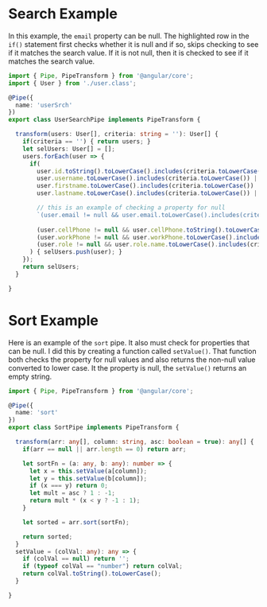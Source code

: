 # Search Example

In this example, the `email` property can be null. The highlighted row in the `if()`
statement first checks whether it is null and if so, skips checking to see if it matches
the search value. If it is not null, then it is checked to see if it matches the 
search value.

```ts
import { Pipe, PipeTransform } from '@angular/core';
import { User } from './user.class';

@Pipe({
  name: 'userSrch'
})
export class UserSearchPipe implements PipeTransform {

  transform(users: User[], criteria: string = ''): User[] {
    if(criteria == '') { return users; }
    let selUsers: User[] = [];
    users.forEach(user => {
      if(
        user.id.toString().toLowerCase().includes(criteria.toLowerCase()) ||
        user.username.toLowerCase().includes(criteria.toLowerCase()) ||
        user.firstname.toLowerCase().includes(criteria.toLowerCase()) ||
        user.lastname.toLowerCase().includes(criteria.toLowerCase()) ||

        // this is an example of checking a property for null
        `(user.email != null && user.email.toLowerCase().includes(criteria.toLowerCase()))` ||
        
        (user.cellPhone != null && user.cellPhone.toString().toLowerCase().includes(criteria.toLowerCase())) ||
        (user.workPhone != null && user.workPhone.toLowerCase().includes(criteria.toLowerCase())) ||
        (user.role != null && user.role.name.toLowerCase().includes(criteria.toLowerCase()))
      ) { selUsers.push(user); }
    });
    return selUsers;
  }

}
```

# Sort Example

Here is an example of the `sort` pipe. It also must check for properties that can be null.
I did this by creating a function called `setValue()`. That function both checks the property
for null values and also returns the non-null value converted to lower case. It the property
is null, the `setValue()` returns an empty string.

```ts
import { Pipe, PipeTransform } from '@angular/core';

@Pipe({
  name: 'sort'
})
export class SortPipe implements PipeTransform {

  transform(arr: any[], column: string, asc: boolean = true): any[] {
    if(arr == null || arr.length == 0) return arr;

    let sortFn = (a: any, b: any): number => {
      let x = this.setValue(a[column]);
      let y = this.setValue(b[column]);
      if (x === y) return 0;
      let mult = asc ? 1 : -1;
      return mult * (x < y ? -1 : 1);
    }

    let sorted = arr.sort(sortFn);

    return sorted;
  }
  setValue = (colVal: any): any => {
    if (colVal == null) return '';
    if (typeof colVal == "number") return colVal;
    return colVal.toString().toLowerCase();
  }

}
```
